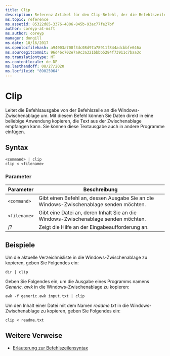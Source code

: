 ```yaml
---
title: Clip
description: Referenz Artikel für den Clip-Befehl, der die Befehlszeile von der Befehlszeile an die Windows-Zwischenablage umleitet.
ms.topic: reference
ms.assetid: 85322d85-3376-4806-845b-93ac77fe27bf
author: coreyp-at-msft
ms.author: coreyp
manager: dongill
ms.date: 10/16/2017
ms.openlocfilehash: a94003a700f3dc08d97a78911f844adcbbfe646a
ms.sourcegitcommit: 96d46c702e7a9c3a321bbbb5284f73911c7baa3c
ms.translationtype: MT
ms.contentlocale: de-DE
ms.lasthandoff: 08/27/2020
ms.locfileid: "89025964"
---
```

# <a name="clip"></a>Clip

Leitet die Befehlsausgabe von der Befehlszeile an die Windows-Zwischenablage um. Mit diesem Befehl können Sie Daten direkt in eine beliebige Anwendung kopieren, die Text aus der Zwischenablage empfangen kann. Sie können diese Textausgabe auch in andere Programme einfügen.

## <a name="syntax"></a>Syntax

```
<command> | clip
clip < <filename>
```

### <a name="parameters"></a>Parameter

| Parameter | Beschreibung |
| --------- | ----------- |
| `<command>` | Gibt einen Befehl an, dessen Ausgabe Sie an die Windows-Zwischenablage senden möchten. |
| `<filename>` | Gibt eine Datei an, deren Inhalt Sie an die Windows-Zwischenablage senden möchten. |
| /? | Zeigt die Hilfe an der Eingabeaufforderung an. |

## <a name="examples"></a>Beispiele

Um die aktuelle Verzeichnisliste in die Windows-Zwischenablage zu kopieren, geben Sie Folgendes ein:

```
dir | clip
```

Geben Sie Folgendes ein, um die Ausgabe eines Programms namens *Generic. awk* in die Windows-Zwischenablage zu kopieren:

```
awk -f generic.awk input.txt | clip
```

Um den Inhalt einer Datei mit dem Namen *readme.txt* in die Windows-Zwischenablage zu kopieren, geben Sie Folgendes ein:

```
clip < readme.txt
```

## <a name="additional-references"></a>Weitere Verweise

- [Erläuterung zur Befehlszeilensyntax](command-line-syntax-key.md)